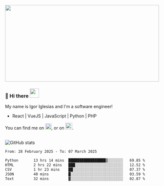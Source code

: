 <img src="https://c.tenor.com/KjVxfRrrncUAAAAd/matrix.gif" width="100%" height="250px">

### 🔭 Hi there <img src="https://raw.githubusercontent.com/MartinHeinz/MartinHeinz/master/wave.gif" width="30px">


My name is Igor Iglesias and I'm a software engineer!
<br>

<ul>
  <li> React | VueJS | JavaScript | Python | PHP </li>
</ul>
You can find me on <a href="https://twitter.com/IgorIglesias5"><img src="https://i.imgur.com/JLLlB5S.png" width="20px"></a>, or on <a href="https://www.linkedin.com/in/igor-iglesias-62478428/"><img src="https://i.imgur.com/PXyIkWx.png" width="22px"></a>.

<br>
<br>

![GitHub stats](https://github-readme-stats.vercel.app/api?username=igoiglesias&show_icons=true&count_private=true&theme=chartreuse-dark&hide_title=true)

<!--START_SECTION:waka-->

```txt
From: 28 February 2025 - To: 07 March 2025

Python       13 hrs 14 mins  █████████████████▒░░░░░░░   69.85 %
HTML         2 hrs 22 mins   ███░░░░░░░░░░░░░░░░░░░░░░   12.52 %
CSV          1 hr 23 mins    ██░░░░░░░░░░░░░░░░░░░░░░░   07.37 %
JSON         40 mins         █░░░░░░░░░░░░░░░░░░░░░░░░   03.59 %
Text         32 mins         ▓░░░░░░░░░░░░░░░░░░░░░░░░   02.87 %
```

<!--END_SECTION:waka-->

